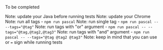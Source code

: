To be completed

Note: update your Java before running tests
Note: update your Chrome
Note: run all tags - `npm run pascal`
Note: run single tag - `npm run pascal -- --tags="@tag"`
Note: run tags with "or" argument - `npm run pascal -- --tags="@tag,@tag2,@tag3"`
Note: run tags with "and" argument - `npm run pascal -- --tags="@tag @tag2 @tag3"`
Note: keep in mind that you can use ` ` or `=` sign while running tests
